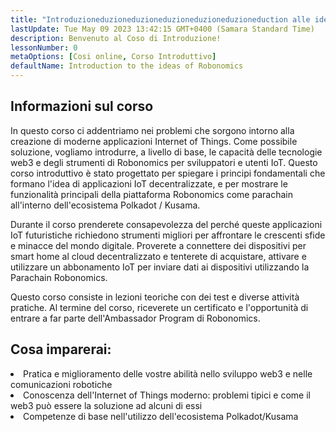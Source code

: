 ```yaml
---
title: "Introduzioneduzioneduzioneduzioneduzioneduzioneduction alle idee di Robonomics"
lastUpdate: Tue May 09 2023 13:42:15 GMT+0400 (Samara Standard Time)
description: Benvenuto al Coso di Introduzione!
lessonNumber: 0
metaOptions: [Cosi online, Corso Introduttivo]
defaultName: Introduction to the ideas of Robonomics
---
```


## Informazioni sul corso

In questo corso ci addentriamo nei problemi che sorgono intorno alla creazione di moderne applicazioni Internet of Things. Come possibile soluzione, vogliamo introdurre, a livello di base, le capacità delle tecnologie web3 e degli strumenti di Robonomics per sviluppatori e utenti IoT. Questo corso introduttivo è stato progettato per spiegare i principi fondamentali che formano l'idea di applicazioni IoT decentralizzate, e per mostrare le funzionalità principali della piattaforma Robonomics come parachain all'interno dell'ecosistema Polkadot / Kusama.

Durante il corso prenderete consapevolezza del perché queste applicazioni IoT futuristiche richiedono strumenti migliori per affrontare le crescenti sfide e minacce del mondo digitale. Proverete a connettere dei dispositivi per smart home al cloud decentralizzato e tenterete di acquistare, attivare e utilizzare un abbonamento IoT per inviare dati ai dispositivi utilizzando la Parachain Robonomics.

Questo corso consiste in lezioni teoriche con dei test e diverse attività pratiche. Al termine del corso, riceverete un certificato e l'opportunità di entrare a far parte dell'Ambassador Program di Robonomics.


## Cosa imparerai:

<List type="plus">
  <li>
    Pratica e miglioramento delle vostre abilità nello sviluppo web3 e nelle comunicazioni robotiche
  </li>
  <li>
    Conoscenza dell'Internet of Things moderno: problemi tipici e come il web3 può essere la soluzione ad alcuni di essi
  </li>
   <li>
    Competenze di base nell'utilizzo dell'ecosistema Polkadot/Kusama
  </li>
</List>